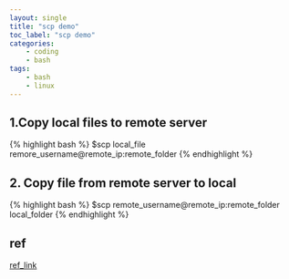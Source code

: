 ```yaml
---
layout: single
title: "scp demo"
toc_label: "scp demo"
categories:
    - coding
    - bash
tags:
    - bash
    - linux
---
```


## 1.Copy local files to remote server
{% highlight bash %}
$scp local_file remore_username@remote_ip:remote_folder
{% endhighlight %}

<!--more-->

## 2. Copy file from remote server to local
{% highlight bash %}
$scp remote_username@remote_ip:remote_folder local_folder
{% endhighlight %}

## ref
[ref_link](https://linuxtools-rst.readthedocs.io/zh_CN/latest/tool/scp.html)
